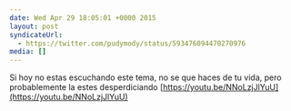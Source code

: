 ```yaml
---
date: Wed Apr 29 18:05:01 +0000 2015
layout: post
syndicateUrl:
  - https://twitter.com/pudymody/status/593476094470270976
media: []
---
```

Si hoy no estas escuchando este tema, no se que haces de tu vida, pero probablemente la estes desperdiciando [https://youtu.be/NNoLzjJlYuU](https://youtu.be/NNoLzjJlYuU)

